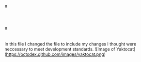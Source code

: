# '<H1>' 
In this file I changed the file to include my changes I thought were neccessary to meet development standards. 
![Image of Yaktocat] (https://octodex.github.com/images/yaktocat.png)
